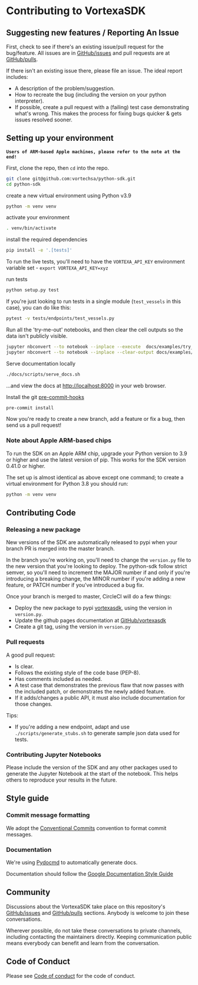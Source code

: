 # Contributing to VortexaSDK

## Suggesting new features / Reporting An Issue

First, check to see if there's an existing issue/pull request for the
bug/feature. All issues are in [GitHub/issues](https://github.com/vortechsa/python-sdk/issues) and pull requests are at
[GitHub/pulls](https://github.com/vortechsa/python-sdk/pulls).

If there isn't an existing issue there, please file an issue. The
ideal report includes:

- A description of the problem/suggestion.
- How to recreate the bug (including the version on your python interpreter).
- If possible, create a pull request with a (failing) test case
  demonstrating what's wrong. This makes the process for fixing bugs
  quicker & gets issues resolved sooner.

## Setting up your environment

**`Users of ARM-based Apple machines, please refer to the note at the end!`**

First, clone the repo, then `cd` into the repo.

```bash
git clone git@github.com:vortechsa/python-sdk.git
cd python-sdk
```

create a new virtual environment using Python v3.9

```bash
python -m venv venv
```

activate your environment

```bash
. venv/bin/activate
```

install the required dependencies

```bash
pip install -e '.[tests]'
```

To run the live tests, you'll need to have the `VORTEXA_API_KEY` environment variable set - `export VORTEXA_API_KEY=xyz`

run tests

```bash
python setup.py test
```

If you're just looking to run tests in a single module (`test_vessels` in this case), you can do like this:

```bash
pytest -v tests/endpoints/test_vessels.py
```

Run all the 'try-me-out' notebooks, and then clear the cell outputs so the data isn't publicly visible.

```bash
jupyter nbconvert --to notebook --inplace --execute  docs/examples/try_me_out/*.ipynb
jupyter nbconvert --to notebook --inplace --clear-output docs/examples/try_me_out/*.ipynb
```

Serve documentation locally

```bash
./docs/scripts/serve_docs.sh
```

…and view the docs at [http://localhost:8000](http://localhost:8000) in your web browser.

Install the git [pre-commit-hooks](https://pre-commit.com/#3-install-the-git-hook-scripts)

```bash
pre-commit install
```

Now you're ready to create a new branch, add a feature or fix a bug, then send us a pull request!

### Note about Apple ARM-based chips

To run the SDK on an Apple ARM chip, upgrade your Python version to 3.9 or higher and use the latest version of pip. This works for the SDK version 0.41.0 or higher.

The set up is almost identical as above except one command; to create a virtual environment for Python 3.8 you should run:

```bash
python -m venv venv
```

## Contributing Code

### Releasing a new package

New versions of the SDK are automatically released to pypi when your branch PR is merged into the master branch.

In the branch you're working on, you'll need to change the `version.py` file to the new version that you're looking to deploy.
The python-sdk follow strict semver, so you'll need to increment the MAJOR number if and only if you're introducing
a breaking change, the MINOR number if you're adding a new feature, or PATCH number if you've introduced a bug fix.

Once your branch is merged to master, CircleCI will do a few things:

- Deploy the new package to pypi [vortexasdk](https://pypi.org/project/vortexasdk/), using the version in `version.py`.
- Update the github pages documentation at [GitHub/vortexasdk](https://vortechsa.github.io/python-sdk/)
- Create a git tag, using the version in `version.py`

### Pull requests

A good pull request:

- Is clear.
- Follows the existing style of the code base (PEP-8).
- Has comments included as needed.
- A test case that demonstrates the previous flaw that now passes with
  the included patch, or demonstrates the newly added feature.
- If it adds/changes a public API, it must also include documentation
  for those changes.

Tips:

- If you're adding a new endpoint, adapt and use `./scripts/generate_stubs.sh` to generate sample json data used for tests.

### Contributing Jupyter Notebooks

Please include the version of the SDK and any other packages used to generate the Jupyter Notebook at the start of the notebook. This helps others to reproduce your results in the future.

## Style guide

### Commit message formatting

We adopt the [Conventional Commits](https://www.conventionalcommits.org) convention to format commit messages.

### Documentation

We're using [Pydocmd](https://github.com/NiklasRosenstein/pydoc-markdown)
to automatically generate docs.

Documentation should follow the [Google Documentation Style Guide](https://developers.google.com/style/api-reference-comments)

## Community

Discussions about the VortexaSDK take place on this repository's [GitHub/issues](https://github.com/vortechsa/python-sdk/issues) and [GitHub/pulls](https://github.com/vortechsa/python-sdk/pulls) sections. Anybody is welcome to join these conversations.

Wherever possible, do not take these conversations to private channels, including contacting the maintainers directly. Keeping communication public means everybody can benefit and learn from the conversation.

## Code of Conduct

Please see [Code of conduct](https://github.com/vortechsa/python-sdk/blob/master/CODE_OF_CONDUCT.md) for the code of conduct.
